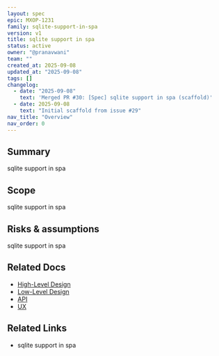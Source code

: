 ```yaml
---
layout: spec
epic: MXOP-1231
family: sqlite-support-in-spa
version: v1
title: sqlite support in spa
status: active
owner: "@pranavwani"
team: ""
created_at: 2025-09-08
updated_at: "2025-09-08"
tags: []
changelog:
  - date: "2025-09-08"
    text: 'Merged PR #30: [Spec] sqlite support in spa (scaffold)'
  - date: 2025-09-08
    text: "Initial scaffold from issue #29"
nav_title: "Overview"
nav_order: 0
---
```

## Summary
sqlite support in spa

## Scope
sqlite support in spa

## Risks & assumptions
sqlite support in spa

## Related Docs
- [High-Level Design](./hld.md)
- [Low-Level Design](./lld.md)
- [API](./api.md)
- [UX](./ux.md)

## Related Links
- sqlite support in spa
